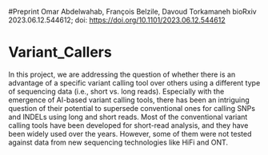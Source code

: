 #Preprint
Omar Abdelwahab, François Belzile, Davoud Torkamaneh
bioRxiv 2023.06.12.544612; doi: https://doi.org/10.1101/2023.06.12.544612 

# Variant_Callers
In this project, we are addressing the question of whether there is an advantage of a specific variant calling tool over others using a different type of sequencing data (i.e., short vs. long reads).
Especially with the emergence of AI-based variant calling tools, there has been an intriguing question of their potential to supersede conventional ones for calling SNPs and INDELs using long and short reads.
Most of the conventional variant calling tools have been developed for short-read analysis, and they have been widely used over the years.
However, some of them were not tested against data from new sequencing technologies like HiFi and ONT.
